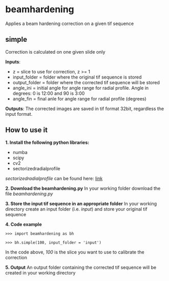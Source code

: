 # beamhardening
Applies a beam hardening correction on a given tif sequence

##  simple
Correction is calculated on one given slide only

**Inputs**:
 - z             = slice to use for correction, z >= 1
 - input_folder  = folder where the original tif sequence is stored
 - output_folder = folder where the corrected tif sequence will be stored
 - angle_ini     = initial angle for angle range for radial profile. Angle in
degrees: 0 is 12:00 and 90 is 3:00
 - angle_fin     = final anle for angle range for radial profile (degrees)

**Outputs**:
The corrected images are saved in tif format 32bit, regardless the input format.

## **How to use it**
**1. Install the following python libraries:**
- numba
- scipy
- cv2
- sectorizedradialprofile

*sectorizedradialprofile* can be found here: [link](https://pypi.org/project/sectorizedradialprofile/)

**2. Download the beamhardening.py**
In your working folder download the file *beamhardening.py*

**3. Store the input tif sequence in an appropriate folder**
In your working directory create an input folder (i.e. *input*) and store your original tif sequence

**4. Code example**
```
>>> import beamhardening as bh

>>> bh.simple(100, input_folder = 'input')

```

In the code above, *100* is the slice you want to use to calibrate the correction

**5. Output**
An output folder containing the corrected tif sequence will be created in your working directory
